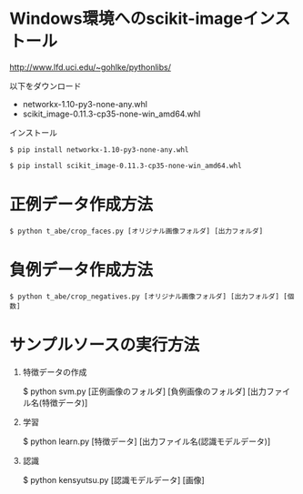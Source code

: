 # Windows環境へのscikit-imageインストール

http://www.lfd.uci.edu/~gohlke/pythonlibs/

以下をダウンロード

- networkx-1.10-py3-none-any.whl
- scikit_image-0.11.3-cp35-none-win_amd64.whl

インストール

    $ pip install networkx-1.10-py3-none-any.whl

    $ pip install scikit_image-0.11.3-cp35-none-win_amd64.whl

# 正例データ作成方法

    $ python t_abe/crop_faces.py [オリジナル画像フォルダ] [出力フォルダ]

# 負例データ作成方法

	$ python t_abe/crop_negatives.py [オリジナル画像フォルダ] [出力フォルダ] [個数]

# サンプルソースの実行方法

1. 特徴データの作成

    $ python svm.py [正例画像のフォルダ] [負例画像のフォルダ] [出力ファイル名(特徴データ)]

2. 学習

    $ python learn.py [特徴データ] [出力ファイル名(認識モデルデータ)]

3. 認識

    $ python kensyutsu.py [認識モデルデータ] [画像]
